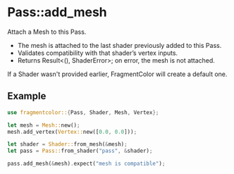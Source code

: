 # Pass::add_mesh

Attach a Mesh to this Pass.

- The mesh is attached to the last shader previously added to this Pass.
- Validates compatibility with that shader’s vertex inputs.
- Returns Result<(), ShaderError>; on error, the mesh is not attached.

If a Shader wasn't provided earlier, FragmentColor will create a default one.

## Example

```rust
use fragmentcolor::{Pass, Shader, Mesh, Vertex};

let mesh = Mesh::new();
mesh.add_vertex(Vertex::new([0.0, 0.0]));

let shader = Shader::from_mesh(&mesh);
let pass = Pass::from_shader("pass", &shader);

pass.add_mesh(&mesh).expect("mesh is compatible");
```
